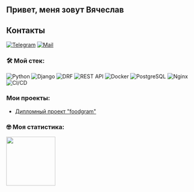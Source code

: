 ## Привет, меня зовут Вячеслав

## Контакты

[![Telegram](https://img.shields.io/badge/Telegram-blue?logo=telegram&logoColor=white)](https://t.me/Swayer404) [![Mail](https://img.shields.io/badge/Email-red?logo=gmail&logoColor=white)](mailto:kiprinvs@gmail.com)

### &#128736; Мой стек:

![Python](https://img.shields.io/badge/python-%233572A0.svg?style=for-the-badge&logo=python&logoColor=white)
![Django](https://img.shields.io/badge/django-%23092E20.svg?style=for-the-badge&logo=django&logoColor=white)
![DRF](https://img.shields.io/badge/Django%20REST%20Framework-%2323C3A6.svg?style=for-the-badge&logo=django&logoColor=white)
![REST API](https://img.shields.io/badge/REST%20API-%23266999.svg?style=for-the-badge)
![Docker](https://img.shields.io/badge/docker-%2338B2E3.svg?style=for-the-badge&logo=docker&logoColor=white)
![PostgreSQL](https://img.shields.io/badge/PostgreSQL-%23316192.svg?style=for-the-badge&logo=postgresql&logoColor=white)
![Nginx](https://img.shields.io/badge/nginx-%23009639.svg?style=for-the-badge&logo=nginx&logoColor=white)
![CI/CD](https://img.shields.io/badge/CI%2FCD-%23E94E1B.svg?style=for-the-badge&logo=gitlab&logoColor=white)

### Мои проекты:
- [Дипломный проект "foodgram"](https://github.com/kiprinvs/diplom)

### &#129299; Моя статистика:
<div>
<a href="https://github-readme-stats.vercel.app/api?username=timuritodev&hide=contribs&show_icons=true">
  <img  align="left" height="130" style="margin-right: 10px" src="https://github-readme-stats.vercel.app/api?username=timuritodev&hide=contribs&show_icons=true" />
</a>
<!--
**kiprinvs/kiprinvs** is a ✨ _special_ ✨ repository because its `README.md` (this file) appears on your GitHub profile.

Here are some ideas to get you started:

- 🔭 I’m currently working on ...
- 🌱 I’m currently learning ...
- 👯 I’m looking to collaborate on ...
- 🤔 I’m looking for help with ...
- 💬 Ask me about ...
- 📫 How to reach me: ...
- 😄 Pronouns: ...
- ⚡ Fun fact: ...
-->
